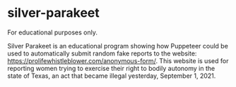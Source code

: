 # silver-parakeet
For educational purposes only.

Silver Parakeet is an educational program showing how Puppeteer could be used to automatically submit random fake reports to the website: https://prolifewhistleblower.com/anonymous-form/. This website is used for reporting women trying to exercise their right to bodily autonomy in the state of Texas, an act that became illegal yesterday, September 1, 2021.
